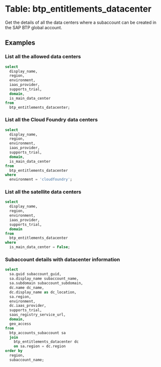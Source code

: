 # Table: btp_entitlements_datacenter

Get the details of all the data centers where a subaccount can be created in the SAP BTP global account.

## Examples

### List all the allowed data centers

```sql
select
  display_name,
  region,
  environment,
  iaas_provider,
  supports_trial,
  domain,
  is_main_data_center
from
  btp_entitlements_datacenter;
```

### List all the Cloud Foundry data centers

```sql
select
  display_name,
  region,
  environment,
  iaas_provider,
  supports_trial,
  domain,
  is_main_data_center
from
  btp_entitlements_datacenter 
where
  environment = 'cloudfoundry';
```

### List all the satellite data centers

```sql
select
  display_name,
  region,
  environment,
  iaas_provider,
  supports_trial,
  domain
from
  btp_entitlements_datacenter 
where
  is_main_data_center = False;
```

### Subaccount details with datacenter information

```sql
select
  sa.guid subaccount_guid,
  sa.display_name subaccount_name,
  sa.subdomain subaccount_subdomain,
  dc.name dc_name,
  dc.display_name as dc_location,
  sa.region,
  environment,
  dc.iaas_provider,
  supports_trial,
  saas_registry_service_url,
  domain,
  geo_access 
from
  btp_accounts_subaccount sa 
  join
    btp_entitlements_datacenter dc 
    on sa.region = dc.region 
order by
  region,
  subaccount_name;
```
